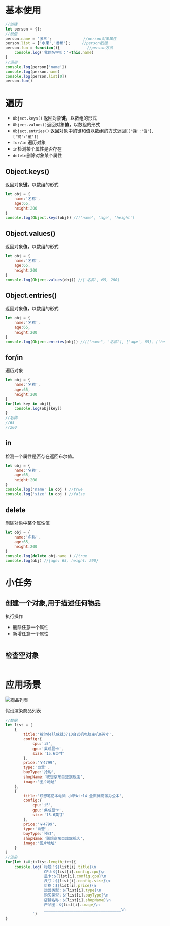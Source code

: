 # 基本使用
```javascript
//创建
let person = {};
//赋值
person.name = '张三';              //person对象属性
person.list = ['水果','香蕉'];     //person数组
person.fun = function(){            //person方法
    console.log('我的名字叫：'+this.name)
}
//调用
console.log(person['name'])
console.log(person.name)
console.log(person.list[0])
person.fun()

```
# 遍历
- `Object.keys()`  返回对象**键**，以数组的形式
- `Object.values()`返回对象**值**，以数组的形式
- `Object.entries()` 返回对象中的键和值以数组的方式返回`[['键':'值'],['键':'值']]`
- `for/in` 遍历对象
- `in`检测某个属性是否存在
- `delete`删除对象某个属性
  
## Object.keys()
返回对象**键**，以数组的形式
```javascript
let obj = {
    name:'名称',
    age:65,
    height:200
}
console.log(Object.keys(obj)) //['name', 'age', 'height']
```
## Object.values()
返回对象**值**，以数组的形式
```javascript
let obj = {
    name:'名称',
    age:65,
    height:200
}
console.log(Object.values(obj)) //['名称', 65, 200]
```
## Object.entries()
返回对象**值**，以数组的形式
```javascript
let obj = {
    name:'名称',
    age:65,
    height:200
}
console.log(Object.entries(obj)) //[['name', '名称'], ['age', 65], ['height', 200]]
```
## for/in
遍历对象
```javascript
let obj = {
    name:'名称',
    age:65,
    height:200
}
for(let key in obj){
    console.log(obj[key])
}
//名称
//65
//200
```
## in
检测一个属性是否存在返回布尔值。
```javascript
let obj = {
    name:'名称',
    age:65,
    height:200
}
console.log('name' in obj ) //true
console.log('size' in obj ) //false
```
## delete
删除对象中某个属性值
```javascript
let obj = {
    name:'名称',
    age:65,
    height:200
}
console.log(delete obj.name ) //true
console.log(obj) //{age: 65, height: 200}
```
# 小任务
## 创建一个对象,用于描述任何物品
执行操作
- 删除任意一个属性
- 新增任意一个属性
```javascript

```
## 检查空对象
```javascript

```
# 应用场景

![商品列表](./%E5%88%97%E8%A1%A8.png)

假设渲染商品列表
```javascript
//数据
let list = [
    {
        title:'戴尔dell成就3710台式机电脑主机8英寸',
        config:{
            cpu:'i5',
            gpu:'集成显卡',
            size:'15.6英寸'
        },
        price:'￥4799',
        type:'自营',
        buyType:'抢购',
        shopName:'联想京东自营旗舰店',
        image:'图片地址'
    },
    {
        title:'联想笔记本电脑 小新Air14 全面屏商务办公本',
        config:{
            cpu:'i5',
            gpu:'集成显卡',
            size:'15.6英寸'
        },
        price:'￥4799',
        type:'自营',
        buyType:'预订',
        shopName:'联想京东自营旗舰店',
        image:'图片地址'
    }
]
//渲染
for(let i=0;i<list.length;i++){
    console.log(`标题：${list[i].title}\n
                 CPU:${list[i].config.cpu}\n
                 显卡:${list[i].config.gpu}\n
                 尺寸：${list[i].config.size}\n
                 价格：${list[i].price}\n
                 运营类型：${list[i].type}\n
                 购买类型：${list[i].buyType}\n
                 店铺名称：${list[i].shopName}\n
                 产品图：${list[i].image}\n
                 __________________________________\n
            `)
}
```